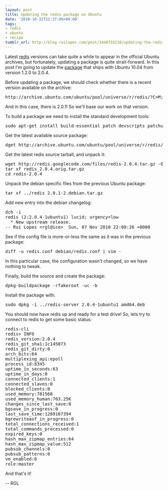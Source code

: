 ```yaml
---
layout: post
title: Updating the redis package on Ubuntu
date: '2010-10-31T22:37:00+00:00'
tags:
- redis
- ubuntu
- recipe
tumblr_url: http://blog.ruilopes.com/post/1448755210/updating-the-redis-package-on-ubuntu
---
```

Latest <a href="code.google.com/p/redis/">redis</a> versions can take quite a while to appear in the official Ubuntu archives, but fortunately, updating a package is quite strait-forward. In this post I'm going to update the <a href="http://packages.ubuntu.com/lucid/redis-server">package</a> that ships with Ubuntu 10.04 from version 1.2.0 to 2.0.4.

<!--MORE-->

Before updating a package, we should check whether there is a recent version available on the archive:

<pre>
http://archive.ubuntu.com/ubuntu/pool/universe/r/redis/?C=M;O=D
</pre>

And in this case, there is 2.0.1! So we'll base our work on that version.

To build a package we need to install the standard development tools:

<pre>
sudo apt-get install build-essential patch devscripts patchutils fakeroot debhelper quilt
</pre>

Get the latest available source package:

<pre>
dget http://archive.ubuntu.com/ubuntu/pool/universe/r/redis/redis_2.0.1-2.dsc
</pre>

Get the latest redis source tarball, and unpack it:

<pre>
wget http://redis.googlecode.com/files/redis-2.0.4.tar.gz -O redis_2.0.4.orig.tar.gz
tar xf redis_2.0.4.orig.tar.gz
cd redis-2.0.4
</pre>

Unpack the debian specific files from the previous Ubuntu package:

<pre>
tar xf ../redis_2.0.1-2.debian.tar.gz
</pre>

Add new entry into the debian changelog:

<pre>
dch -i
redis (2:2.0.4-1ubuntu1) lucid; urgency=low
  * New upstream release.
-- Rui Lopes &lt;rgl@ice>  Sun, 07 Nov 2010 22:00:26 +0000
</pre>

See if the config file is more-or-less the same as it was in the previous package:

<pre>
diff -u redis.conf debian/redis.conf | vim -
</pre>

In this particular case, the configuration wasn't changed, so we have nothing to tweak.

Finally, build the source and create the package:

<pre>
dpkg-buildpackage -rfakeroot -uc -b
</pre>

Install the package with:

<pre>
sudo dpkg -i ../redis-server_2.0.4-1ubuntu1_amd64.deb
</pre>

You should now have redis up and ready for a test drive! So, lets try to connect to redis to get some basic status:

<pre>
redis-cli
redis&gt; INFO
redis_version:2.0.4
redis_git_sha1:1c145073
redis_git_dirty:0
arch_bits:64
multiplexing_api:epoll
process_id:8345
uptime_in_seconds:63
uptime_in_days:0
connected_clients:1
connected_slaves:0
blocked_clients:0
used_memory:781568
used_memory_human:763.25K
changes_since_last_save:0
bgsave_in_progress:0
last_save_time:1289167394
bgrewriteaof_in_progress:0
total_connections_received:1
total_commands_processed:0
expired_keys:0
hash_max_zipmap_entries:64
hash_max_zipmap_value:512
pubsub_channels:0
pubsub_patterns:0
vm_enabled:0
role:master
</pre>

And that's it!

-- RGL
